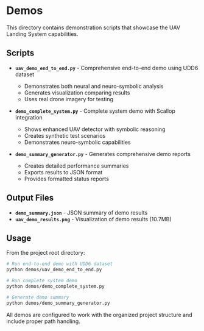 # Demos

This directory contains demonstration scripts that showcase the UAV Landing System capabilities.

## Scripts

- **`uav_demo_end_to_end.py`** - Comprehensive end-to-end demo using UDD6 dataset
  - Demonstrates both neural and neuro-symbolic analysis
  - Generates visualization comparing results
  - Uses real drone imagery for testing

- **`demo_complete_system.py`** - Complete system demo with Scallop integration
  - Shows enhanced UAV detector with symbolic reasoning
  - Creates synthetic test scenarios
  - Demonstrates neuro-symbolic capabilities

- **`demo_summary_generator.py`** - Generates comprehensive demo reports
  - Creates detailed performance summaries
  - Exports results to JSON format
  - Provides formatted status reports

## Output Files

- **`demo_summary.json`** - JSON summary of demo results
- **`uav_demo_results.png`** - Visualization of demo results (10.7MB)

## Usage

From the project root directory:

```bash
# Run end-to-end demo with UDD6 dataset
python demos/uav_demo_end_to_end.py

# Run complete system demo
python demos/demo_complete_system.py

# Generate demo summary
python demos/demo_summary_generator.py
```

All demos are configured to work with the organized project structure and include proper path handling.
